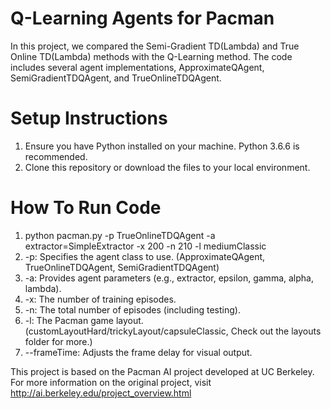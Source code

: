# Q-Learning Agents for Pacman

In this project, we compared the Semi-Gradient TD(Lambda) and True Online TD(Lambda) methods
with the Q-Learning method. The code includes several agent implementations, ApproximateQAgent, SemiGradientTDQAgent, and TrueOnlineTDQAgent.


# Setup Instructions

1. Ensure you have Python installed on your machine. Python 3.6.6 is recommended.
2. Clone this repository or download the files to your local environment.

# How To Run Code
1. python pacman.py -p TrueOnlineTDQAgent -a extractor=SimpleExtractor -x 200 -n 210 -l mediumClassic
2. -p: Specifies the agent class to use. (ApproximateQAgent, TrueOnlineTDQAgent, SemiGradientTDQAgent)
3. -a: Provides agent parameters (e.g., extractor, epsilon, gamma, alpha, lambda).
4. -x: The number of training episodes.
5. -n: The total number of episodes (including testing).
6. -l: The Pacman game layout. (customLayoutHard/trickyLayout/capsuleClassic, Check out the layouts folder for more.)
7. --frameTime: Adjusts the frame delay for visual output.
    

This project is based on the Pacman AI project developed at UC Berkeley. 
For more information on the original project, visit http://ai.berkeley.edu/project_overview.html
